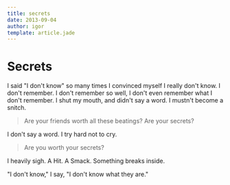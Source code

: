 ```yaml
---
title: secrets
date: 2013-09-04
author: igor
template: article.jade
---
```

# Secrets

I said "I don't know" so many times I convinced myself I really don't know.
I don't remember. I don't remember so well, I don't even remember what I don't remember.
I shut my mouth, and didn't say a word. I mustn't become a snitch.

> Are your friends worth all these beatings? Are your secrets?

I don't say a word. I try hard not to cry.

> Are you worth your secrets?

I heavily sigh.
A Hit. A Smack.
Something breaks inside.

"I don't know," I say, "I don't know what they are."
